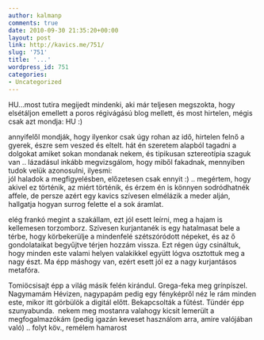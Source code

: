 ```yaml
---
author: kalmanp
comments: true
date: 2010-09-30 21:35:20+00:00
layout: post
link: http://kavics.me/751/
slug: '751'
title: '...'
wordpress_id: 751
categories:
- Uncategorized
---
```


HU...most tutira megijedt mindenki, aki már teljesen megszokta, hogy elsétáljon emellett a poros régivágású blog mellett, és most hirtelen, mégis csak azt mondja: HU :)




annyifelől mondják, hogy ilyenkor csak úgy rohan az idő, hirtelen felnő a gyerek, észre sem veszed és eltelt. hát én szeretem alapból tagadni a dolgokat amiket sokan mondanak nekem, és tipikusan sztereotípia szaguk van .. lázadásul inkább megvizsgálom, hogy miből fakadnak, mennyiben tudok velük azonosulni, ilyesmi:  
jól haladok a megfigyelésben, előzetesen csak ennyit :) .. megértem, hogy akivel ez történik, az miért történik, és érzem én is könnyen sodródhatnék affele, de persze azért egy kavics szívesen elmélázik a meder alján, hallgatja hogyan surrog felette el a sok áramlat.




elég frankó megint a szakállam, ezt jól esett leírni, meg a hajam is kellemesen torzomborz. Szívesen kurjantanék is egy hatalmasat bele a térbe, hogy körbekerülje a mindenfelé szétszóródott népeket, és az ő gondolataikat begyűjtve térjen hozzám vissza. Ezt régen úgy csináltuk, hogy minden este valami helyen valakikkel együtt lógva osztottuk meg a nagy észt. Ma épp máshogy van, ezért esett jól ez a nagy kurjantásos metafóra.




Tomiöcsisajt épp a világ másik felén kirándul. Grega-feka meg grínpíszel. Nagymamám Hévizen, nagypapám pedig egy fényképről néz le rám minden este, mikor itt görbülök a digitál előtt. Bekapcsolták a fűtést. Tündér épp szunyabunda.  nekem meg mostanra valahogy kicsit lemerült a megfogalmazókám (pedig igazán keveset használom arra, amire valójában való) .. folyt köv., remélem hamarost
